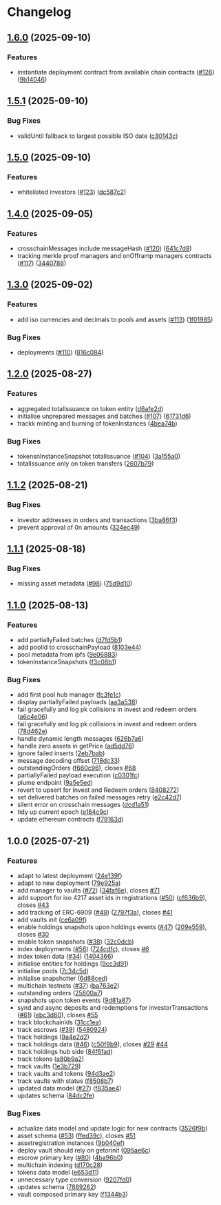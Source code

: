 # Changelog

## [1.6.0](https://github.com/centrifuge/api-v3/compare/v1.5.1...v1.6.0) (2025-09-10)


### Features

* instantiate deployment contract from available chain contracts ([#126](https://github.com/centrifuge/api-v3/issues/126)) ([9b14046](https://github.com/centrifuge/api-v3/commit/9b14046dd167aa430bd2093da6f0885e05598e90))

## [1.5.1](https://github.com/centrifuge/api-v3/compare/v1.5.0...v1.5.1) (2025-09-10)


### Bug Fixes

* validUntil fallback to largest possible ISO date ([c30143c](https://github.com/centrifuge/api-v3/commit/c30143c79d2ff074399f72c102cc982001764894))

## [1.5.0](https://github.com/centrifuge/api-v3/compare/v1.4.0...v1.5.0) (2025-09-10)


### Features

* whitelisted investors ([#123](https://github.com/centrifuge/api-v3/issues/123)) ([dc587c2](https://github.com/centrifuge/api-v3/commit/dc587c22ab0aba548349409c671f2e08b92bc5b0))

## [1.4.0](https://github.com/centrifuge/api-v3/compare/v1.3.0...v1.4.0) (2025-09-05)


### Features

* crosschainMessages include messageHash ([#120](https://github.com/centrifuge/api-v3/issues/120)) ([641c7d8](https://github.com/centrifuge/api-v3/commit/641c7d8d8a366e9691429580c6c28ce9bdbd932a))
* tracking merkle proof managers and onOfframp managers contracts ([#117](https://github.com/centrifuge/api-v3/issues/117)) ([3440786](https://github.com/centrifuge/api-v3/commit/3440786738fba9cf756338d35788f6f3761745de))

## [1.3.0](https://github.com/centrifuge/api-v3/compare/v1.2.0...v1.3.0) (2025-09-02)


### Features

* add iso currencies and decimals to pools and assets ([#113](https://github.com/centrifuge/api-v3/issues/113)) ([1f01985](https://github.com/centrifuge/api-v3/commit/1f019851d5f0cf57bbb423cb0ee9c4da3d76afe5))


### Bug Fixes

* deployments ([#110](https://github.com/centrifuge/api-v3/issues/110)) ([816c084](https://github.com/centrifuge/api-v3/commit/816c084d6ebc7b2541ce3c09d9076ee58bf6f57a))

## [1.2.0](https://github.com/centrifuge/api-v3/compare/v1.1.2...v1.2.0) (2025-08-27)


### Features

* aggregated totalIssuance on token entity ([d6afe2d](https://github.com/centrifuge/api-v3/commit/d6afe2dd9b55d995d73784455a3b279c0f272276))
* initialise unprepared messages and batches ([#107](https://github.com/centrifuge/api-v3/issues/107)) ([61731d6](https://github.com/centrifuge/api-v3/commit/61731d6218993bc2442fa164df203f059b6ac252))
* trackk minting and burning of tokenInstances ([4bea74b](https://github.com/centrifuge/api-v3/commit/4bea74b697594c514248f1cfbf080093f95b0aea))


### Bug Fixes

* tokensnInstanceSnapshot totalIssuance ([#104](https://github.com/centrifuge/api-v3/issues/104)) ([3a155a0](https://github.com/centrifuge/api-v3/commit/3a155a036ec5a2a0bdad2be166171483c0eb08c3))
* totalIssuance only on token transfers ([2607b79](https://github.com/centrifuge/api-v3/commit/2607b79d5d101bd7135352836cb8b0138335c765))

## [1.1.2](https://github.com/centrifuge/api-v3/compare/v1.1.1...v1.1.2) (2025-08-21)


### Bug Fixes

* investor addresses in orders and transactions ([3ba86f3](https://github.com/centrifuge/api-v3/commit/3ba86f329c9f292fa136909f2c995046272fe01a))
* prevent approval of 0n amounts ([324ec49](https://github.com/centrifuge/api-v3/commit/324ec499b776e0ea8c43d4547faaf1681b3530a5))

## [1.1.1](https://github.com/centrifuge/api-v3/compare/v1.1.0...v1.1.1) (2025-08-18)


### Bug Fixes

* missing asset metadata ([#98](https://github.com/centrifuge/api-v3/issues/98)) ([75d9d10](https://github.com/centrifuge/api-v3/commit/75d9d10f3f1b66f7d14b34aedc2bbe3816746c9c))

## [1.1.0](https://github.com/centrifuge/api-v3/compare/v1.0.0...v1.1.0) (2025-08-13)


### Features

* add partiallyFailed batches ([d7fd5b1](https://github.com/centrifuge/api-v3/commit/d7fd5b1a49cde4b4464c7cf64b342b28012f0266))
* add poolId to crosschainPayload ([8103e44](https://github.com/centrifuge/api-v3/commit/8103e44f6d05b7fc424e11d508a2ea5630284795))
* pool metadata from ipfs ([9e06883](https://github.com/centrifuge/api-v3/commit/9e06883fbd6eaeedb200aefeb943625321fa5590))
* tokenInstanceSnapshots ([f3c08b1](https://github.com/centrifuge/api-v3/commit/f3c08b12b92c3ba67d4c3125e04baebd224155d1))


### Bug Fixes

* add first pool hub manager ([fc3fe1c](https://github.com/centrifuge/api-v3/commit/fc3fe1cdbf9c1e18b61e3007c1ba71d5a6d110be))
* display partiallyFailed payloads ([aa3a538](https://github.com/centrifuge/api-v3/commit/aa3a5389f69850cf348c4f0c49918affc254e74f))
* fail gracefully and log pk collisions in invest and redeem orders ([a6c4e06](https://github.com/centrifuge/api-v3/commit/a6c4e06d3158b8b6f5bf5607a37b5cbfb7648a73))
* fail gracefully and log pk collisions in invest and redeem orders ([78d462e](https://github.com/centrifuge/api-v3/commit/78d462edc723d3df3f15c2676f13ebf0882bfded))
* handle dynamic length messages ([626b7a6](https://github.com/centrifuge/api-v3/commit/626b7a69b773878f51ca07724b845d6ef214d62a))
* handle zero assets in getPrice ([ad5dd76](https://github.com/centrifuge/api-v3/commit/ad5dd76e8b66d127beb854d86b9a58b6a6419458))
* ignore failed inserts ([2eb7bab](https://github.com/centrifuge/api-v3/commit/2eb7bab8fc158024dc6f4449e9d44e396328485a))
* message decoding offset ([718dc33](https://github.com/centrifuge/api-v3/commit/718dc33fde214c99f748f75ef2c82b9ea808a222))
* outstandingOrders ([f660c96](https://github.com/centrifuge/api-v3/commit/f660c96c26316b2759d771d58fb4dd0439aabfd5)), closes [#68](https://github.com/centrifuge/api-v3/issues/68)
* partiallyFailed payload execution ([c0301fc](https://github.com/centrifuge/api-v3/commit/c0301fca25571548518991f2041a461654a0d65b))
* plume endpoint ([9a5e5ed](https://github.com/centrifuge/api-v3/commit/9a5e5edd3e24e4b70807cb899307c04805fd8fab))
* revert to upsert for Invest and Redeem orders ([8408272](https://github.com/centrifuge/api-v3/commit/840827222015871f4284ae4be745517b9d7b5992))
* set delivered batches on failed messages retry ([e2c42d7](https://github.com/centrifuge/api-v3/commit/e2c42d7101909b56f8dcc40141b51849f19894dc))
* silent error on crosschain messages ([dcd1a51](https://github.com/centrifuge/api-v3/commit/dcd1a5131d4df038aa0b4aff8172ffd4c2fd4f21))
* tidy up current epoch ([e184c9c](https://github.com/centrifuge/api-v3/commit/e184c9c5a9270e63493a8c3178aa6932900e81c4))
* update ethereum contracts ([f79163d](https://github.com/centrifuge/api-v3/commit/f79163dcf53671b363b93b157d67a46019eb24bf))

## 1.0.0 (2025-07-21)


### Features

* adapt to latest deployment ([24e139f](https://github.com/centrifuge/api-v3/commit/24e139fcc9bc00f3eb41579d4203e53e2fbbd7b1))
* adapt to new deployment ([79e925a](https://github.com/centrifuge/api-v3/commit/79e925a6a315f7eb29ca68c7c205f300b3fb9ca5))
* add manager to vaults ([#72](https://github.com/centrifuge/api-v3/issues/72)) ([34faf6e](https://github.com/centrifuge/api-v3/commit/34faf6e109613d3bf907e3d7b77e7d2a496280e8)), closes [#71](https://github.com/centrifuge/api-v3/issues/71)
* add support for iso 4217 asset ids in registrations ([#50](https://github.com/centrifuge/api-v3/issues/50)) ([cf636b9](https://github.com/centrifuge/api-v3/commit/cf636b9a7d0121d7344cab4c4955b086ae2bd4fa)), closes [#43](https://github.com/centrifuge/api-v3/issues/43)
* add tracking of ERC-6909 ([#49](https://github.com/centrifuge/api-v3/issues/49)) ([2797f3a](https://github.com/centrifuge/api-v3/commit/2797f3ad8db30026b81f82d64c1632a722798c99)), closes [#41](https://github.com/centrifuge/api-v3/issues/41)
* add vaults init ([ce6a09f](https://github.com/centrifuge/api-v3/commit/ce6a09f67acf62c47ac36b537eb447d8e39698f6))
* enable holdings snapshots upon holdings events ([#47](https://github.com/centrifuge/api-v3/issues/47)) ([209e559](https://github.com/centrifuge/api-v3/commit/209e559c171c1027c18b4adb4b2d6ea4fc1b5705)), closes [#30](https://github.com/centrifuge/api-v3/issues/30)
* enable token snapshots ([#38](https://github.com/centrifuge/api-v3/issues/38)) ([32c0dcb](https://github.com/centrifuge/api-v3/commit/32c0dcbe71391f32932366c3b1531303ac444757))
* index deployments ([#56](https://github.com/centrifuge/api-v3/issues/56)) ([724cdfc](https://github.com/centrifuge/api-v3/commit/724cdfc80301d1f9cdc81c4c4c21148b2a7650c8)), closes [#6](https://github.com/centrifuge/api-v3/issues/6)
* index token data ([#34](https://github.com/centrifuge/api-v3/issues/34)) ([1404366](https://github.com/centrifuge/api-v3/commit/1404366bb10326d1df7ba0759cc90a1081887939))
* initialise entities for holdings ([9cc3d91](https://github.com/centrifuge/api-v3/commit/9cc3d91a68dde26a7c220e2a383acc0d0fa57954))
* initialise pools ([7c34c5d](https://github.com/centrifuge/api-v3/commit/7c34c5d6f284334b632769ad0b3eb755e315d0fb))
* initialise snapshotter ([6d88ced](https://github.com/centrifuge/api-v3/commit/6d88ced633763442808eff601ecd3feb01f39f87))
* multichain testnets ([#37](https://github.com/centrifuge/api-v3/issues/37)) ([ba763e2](https://github.com/centrifuge/api-v3/commit/ba763e29c79adde4ff69b8b6f83ade13a29c05f3))
* outstanding orders ([25800a7](https://github.com/centrifuge/api-v3/commit/25800a7824f4b4d1e9060abdc9a73ef25c2e5ab8))
* snapshots upon token events ([9d81a87](https://github.com/centrifuge/api-v3/commit/9d81a87bbe3e0d4f1e83dbe958566dedd4637e93))
* synd and async deposits and redemptions for investorTransactions ([#61](https://github.com/centrifuge/api-v3/issues/61)) ([ebc3d60](https://github.com/centrifuge/api-v3/commit/ebc3d60eb3dcac5828b52bdb5a068ed0b921dd01)), closes [#55](https://github.com/centrifuge/api-v3/issues/55)
* track blockchainIds ([31cc1ea](https://github.com/centrifuge/api-v3/commit/31cc1ea1700053a1ae8dec0a2205759c7dcb641c))
* track escrows ([#39](https://github.com/centrifuge/api-v3/issues/39)) ([5480924](https://github.com/centrifuge/api-v3/commit/54809242033867db969ea59570c6dfab545f173f))
* track holdings ([9a4e2d2](https://github.com/centrifuge/api-v3/commit/9a4e2d285c55a9b9740fd5d29666428884f3ebd6))
* track holdings data ([#46](https://github.com/centrifuge/api-v3/issues/46)) ([c50f9b9](https://github.com/centrifuge/api-v3/commit/c50f9b919d6f54cf45c0086f6b2b8dbd92bdd984)), closes [#29](https://github.com/centrifuge/api-v3/issues/29) [#44](https://github.com/centrifuge/api-v3/issues/44)
* track holdings hub side ([84f6fad](https://github.com/centrifuge/api-v3/commit/84f6fadd975c1387e73c46c61c4f0674771fa7f5))
* track tokens ([a80b9a2](https://github.com/centrifuge/api-v3/commit/a80b9a20adee5f2e9068f973a8b576f747a34dc3))
* track vaults ([1e3b729](https://github.com/centrifuge/api-v3/commit/1e3b7298fb715096beb410796f14dd57877f40bf))
* track vaults and tokens ([94d3ae2](https://github.com/centrifuge/api-v3/commit/94d3ae2a02b82bc2f32b861d5ae07ba25cbea5b8))
* track vaults with status ([f8508b7](https://github.com/centrifuge/api-v3/commit/f8508b7c9c01dca4238718ba893e2e745cf1ebad))
* updated data model ([#27](https://github.com/centrifuge/api-v3/issues/27)) ([f835ae4](https://github.com/centrifuge/api-v3/commit/f835ae43d0e25db6e2a04c773f696281f53ab0d0))
* updates schema ([84dc2fe](https://github.com/centrifuge/api-v3/commit/84dc2fe19aaed35f7ccf3f291f13008cc65d12d6))


### Bug Fixes

* actualize data model and update logic for new contracts ([3526f9b](https://github.com/centrifuge/api-v3/commit/3526f9bcb56e92a52052b55fd305e44e3de7649d))
* asset schema ([#53](https://github.com/centrifuge/api-v3/issues/53)) ([ffed39c](https://github.com/centrifuge/api-v3/commit/ffed39c32af48be4afcf5661241e9794c7e2d00f)), closes [#51](https://github.com/centrifuge/api-v3/issues/51)
* assetregistration instances ([9b040ef](https://github.com/centrifuge/api-v3/commit/9b040ef3f49fa8489e55d9996fdadd251c2ceecc))
* deploy vault should rely on getorinit ([095ae6c](https://github.com/centrifuge/api-v3/commit/095ae6cff734e1992fea80dd7beb9b58fe7ca9ed))
* escrow primary key ([#80](https://github.com/centrifuge/api-v3/issues/80)) ([4ba96b0](https://github.com/centrifuge/api-v3/commit/4ba96b047c59dd12ef81d35416966f9015a9d852))
* multichain indexing ([d170c28](https://github.com/centrifuge/api-v3/commit/d170c28444052600e1f678ec9db544f5abde4433))
* tokens data model ([e653d11](https://github.com/centrifuge/api-v3/commit/e653d11a69230c16609d159584e5fd73ea200937))
* unnecessary type conversion ([9207fd0](https://github.com/centrifuge/api-v3/commit/9207fd04ca66b52d3a175a0314ba4987c9dc7e78))
* updates schema ([7889262](https://github.com/centrifuge/api-v3/commit/7889262fbb0220fe189dc2f2662ceb9e1fc3bab5))
* vault composed primary key ([f1344b3](https://github.com/centrifuge/api-v3/commit/f1344b3d55419e054cd05bcc4013113185e5d96b))

